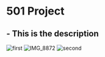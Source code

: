 # 501 Project
## - This is the description  
![first](https://user-images.githubusercontent.com/44831139/145478465-a4a7976a-c445-465e-b2aa-34952987cb03.jpg)
![IMG_8872](https://user-images.githubusercontent.com/44831139/145483671-04f06082-ab33-4af4-82c4-ff1e52a4af3b.PNG)
![second](https://user-images.githubusercontent.com/44831139/145478485-77f89ad6-b8a0-4456-93b4-dd6f7525e5ff.jpg)
